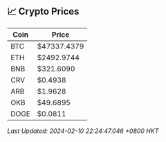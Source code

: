 ## 📈 Crypto Prices

| Coin | Price |
| ---- | ----- |
| BTC | $47337.4379 |
| ETH | $2492.9744 |
| BNB | $321.6090 |
| CRV | $0.4938 |
| ARB | $1.9628 |
| OKB | $49.6895 |
| DOGE | $0.0811 |

_Last Updated: 2024-02-10 22:24:47.046 +0800 HKT_